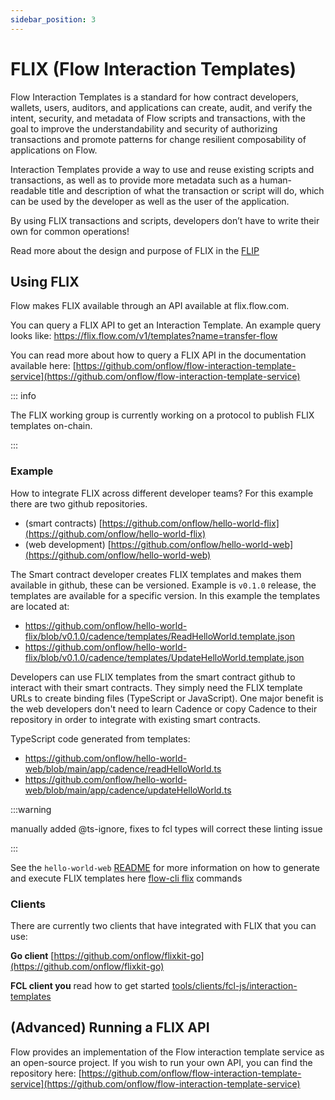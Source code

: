 ```yaml
---
sidebar_position: 3
---
```


# FLIX (Flow Interaction Templates)

Flow Interaction Templates is a standard for how contract developers, wallets, users, auditors, and applications can create, audit, and verify the intent, security, and metadata of Flow scripts and transactions, with the goal to improve the understandability and security of authorizing transactions and promote patterns for change resilient composability of applications on Flow.

Interaction Templates provide a way to use and reuse existing scripts and transactions, as well as to provide more metadata such as a human-readable title and description of what the transaction or script will do, which can be used by the developer as well as the user of the application. 

By using FLIX transactions and scripts, developers don’t have to write their own for common operations!

Read more about the design and purpose of FLIX in the [FLIP](https://github.com/onflow/flips/blob/main/application/20220503-interaction-templates.md)

## Using FLIX

Flow makes FLIX available through an API available at flix.flow.com. 

You can query a FLIX API to get an Interaction Template. An example query looks like: https://flix.flow.com/v1/templates?name=transfer-flow

You can read more about how to query a FLIX API in the documentation available here: [https://github.com/onflow/flow-interaction-template-service](https://github.com/onflow/flow-interaction-template-service)

::: info

The FLIX working group is currently working on a protocol to publish FLIX templates on-chain.

:::

### Example

How to integrate FLIX across different developer teams? For this example there are two github repositories. 
 - (smart contracts) [https://github.com/onflow/hello-world-flix](https://github.com/onflow/hello-world-flix)
 - (web development) [https://github.com/onflow/hello-world-web](https://github.com/onflow/hello-world-web)

The Smart contract developer creates FLIX templates and makes them available in github, these can be versioned. Example is `v0.1.0` release, the templates are available for a specific version. In this example the templates are located at:
 - https://github.com/onflow/hello-world-flix/blob/v0.1.0/cadence/templates/ReadHelloWorld.template.json
 - https://github.com/onflow/hello-world-flix/blob/v0.1.0/cadence/templates/UpdateHelloWorld.template.json

Developers can use FLIX templates from the smart contract github to interact with their smart contracts. They simply need the FLIX template URLs to create binding files (TypeScript or JavaScript). One major benefit is the web developers don't need to learn Cadence or copy Cadence to their repository in order to integrate with existing smart contracts. 

TypeScript code generated from templates:
- https://github.com/onflow/hello-world-web/blob/main/app/cadence/readHelloWorld.ts
- https://github.com/onflow/hello-world-web/blob/main/app/cadence/updateHelloWorld.ts

:::warning

manually added @ts-ignore, fixes to fcl types will correct these linting issue

:::

See the `hello-world-web` [README](https://github.com/onflow/hello-world-web/tree/main) for more information on how to generate and execute FLIX templates here [flow-cli flix](../../tools/flow-cli/flix.md) commands 


### Clients

There are currently two clients that have integrated with FLIX that you can use:

**Go client** [https://github.com/onflow/flixkit-go](https://github.com/onflow/flixkit-go)

**FCL client you** read how to get started [tools/clients/fcl-js/interaction-templates](../../tools/clients/fcl-js/interaction-templates.mdx)

## (Advanced) Running a FLIX API

Flow provides an implementation of the Flow interaction template service as an open-source project. If you wish to run your own API, you can find the repository here: [https://github.com/onflow/flow-interaction-template-service](https://github.com/onflow/flow-interaction-template-service)
